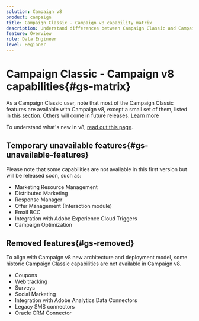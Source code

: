 ```yaml
---
solution: Campaign v8
product: campaign
title: Campaign Classic - Campaign v8 capability matrix
description: Understand differences between Campaign Classic and Campaign v8
feature: Overview
role: Data Engineer
level: Beginner
---
```


# Campaign Classic - Campaign v8 capabilities{#gs-matrix}

As a Campaign Classic user, note that most of the Campaign Classic features are available with Campaign v8, except a small set of them, listed in [this section](#gs-removed). Others will come in future releases. [Learn more](#gs-unavailable-features)

To understand what's new in v8, [read out this page](whats-new.md).

## Temporary unavailable features{#gs-unavailable-features}

Please note that some capabilities are not available in this first version but will be released soon, such as:

* Marketing Resource Management
* Distributed Marketing
* Response Manager
* Offer Management (Interaction module)
* Email BCC
* Integration with Adobe Experience Cloud Triggers
* Campaign Optimization

## Removed features{#gs-removed}

To align with Campaign v8 new architecture and deployment model, some historic Campaign Classic capabilities are not available in Campaign v8.

* Coupons
* Web tracking
* Surveys
* Social Marketing
* Integration with Adobe Analytics Data Connectors
* Legacy SMS connectors
* Oracle CRM Connector

